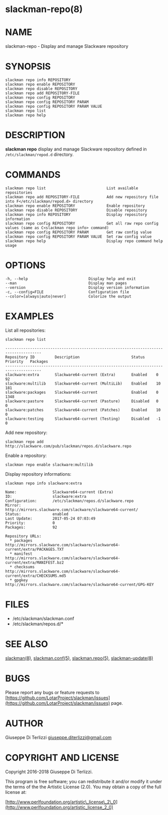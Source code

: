 # slackman-repo(8)
# NAME

slackman-repo - Display and manage Slackware repository

# SYNOPSIS

    slackman repo info REPOSITORY
    slackman repo enable REPOSITORY
    slackman repo disable REPOSITORY
    slackman repo add REPOSITORY-FILE
    slackman repo config REPOSITORY
    slackman repo config REPOSITORY PARAM
    slackman repo config REPOSITORY PARAM VALUE
    slackman repo list
    slackman repo help

# DESCRIPTION

**slackman repo** display and manage Slackware repository defined in `/etc/slackman/repod.d`
directory.

# COMMANDS

    slackman repo list                           List available repositories
    slackman repo add REPOSITORY-FILE            Add new repository file into F</etc/slackman/repod.d> directory
    slackman repo enable REPOSITORY              Enable repository
    slackman repo disable REPOSITORY             Disable repository
    slackman repo info REPOSITORY                Display repository information
    slackman repo config REPOSITORY              Get all raw repo config values (same as C<slackman repo info> command)
    slackman repo config REPOSITORY PARAM        Get raw config value
    slackman repo config REPOSITORY PARAM VALUE  Set raw config value
    slackman repo help                           Display repo command help usage

# OPTIONS

    -h, --help                           Display help and exit
    --man                                Display man pages
    --version                            Display version information
    -c, --config=FILE                    Configuration file
    --color=[always|auto|never]          Colorize the output

# EXAMPLES

List all repositories:

    slackman repo list

    --------------------------------------------------------------------------------------
    Repository ID         Description                       Status     Priority   Packages
    --------------------------------------------------------------------------------------
    slackware:extra       Slackware64-current (Extra)       Enabled    0          92
    slackware:multilib    Slackware64-current (MultiLib)    Enabled    10         181
    slackware:packages    Slackware64-current               Enabled    0          1348
    slackware:pasture     Slackware64-current (Pasture)     Disabled   0          0
    slackware:patches     Slackware64-current (Patches)     Enabled    10         0
    slackware:testing     Slackware64-current (Testing)     Disabled   -1         0

Add new repository:

    slackman repo add http://slackware.com/pub/slackman/repos.d/slackware.repo

Enable a repository:

    slackman repo enable slackware:multilib

Display repository informations:

    slackman repo info slackware:extra

    Name:                Slackware64-current (Extra)
    ID:                  slackware:extra
    Configuration:       /etc/slackman/repos.d/slackware.repo
    Mirror:              http://mirrors.slackware.com/slackware/slackware64-current/
    Status:              enabled
    Last Update:         2017-05-24 07:03:49
    Priority:            0
    Packages:            92
    
    Repository URLs:
      * packages         http://mirrors.slackware.com/slackware/slackware64-current/extra/PACKAGES.TXT
      * manifest         http://mirrors.slackware.com/slackware/slackware64-current/extra/MANIFEST.bz2
      * checksums        http://mirrors.slackware.com/slackware/slackware64-current/extra/CHECKSUMS.md5
      * gpgkey           http://mirrors.slackware.com/slackware/slackware64-current/GPG-KEY

# FILES

- /etc/slackman/slackman.conf
- /etc/slackman/repos.d/\*

# SEE ALSO

[slackman(8)](../8/slackman.md), [slackman.conf(5)](../5/slackman.conf.md), [slackman.repo(5)](../5/slackman.repo.md), [slackman-update(8)](../8/slackman-update.md)

# BUGS

Please report any bugs or feature requests to 
[https://github.com/LotarProject/slackman/issues](https://github.com/LotarProject/slackman/issues) page.

# AUTHOR

Giuseppe Di Terlizzi <giuseppe.diterlizzi@gmail.com>

# COPYRIGHT AND LICENSE

Copyright 2016-2018 Giuseppe Di Terlizzi.

This program is free software; you can redistribute it and/or modify it
under the terms of the the Artistic License (2.0). You may obtain a
copy of the full license at:

[http://www.perlfoundation.org/artistic\_license\_2\_0](http://www.perlfoundation.org/artistic_license_2_0)
